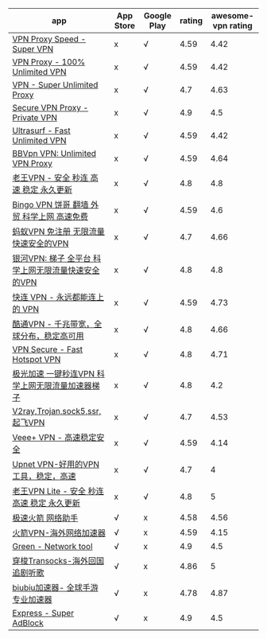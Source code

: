 | app                                                                                                                                  | App Store | Google Play | rating | awesome-vpn rating |
| -------------------------------------------------------------------------------------------------------------------------------------- | ----------- | ------------- | -------- | -------------------- |
| [VPN Proxy Speed - Super VPN](https://play.google.com/store/apps/details?id=com.supervpn.vpn.free.proxy&hl=zh-cn&gl=cn)              | x         | √          | 4.59   | 4.42               |
| [VPN Proxy - 100% Unlimited VPN](https://play.google.com/store/apps/details?id=vpn.proxy.super.free&hl=zh-cn&gl=cn)                  | x         | √          | 4.59   | 4.42               |
| [VPN - Super Unlimited Proxy](https://play.google.com/store/apps/details?id=com.free.vpn.super.hotspot.open&hl=zh-cn&gl=cn)          | x         | √          | 4.7    | 4.63               |
| [Secure VPN Proxy - Private VPN](https://play.google.com/store/apps/details?id=com.best.vpn.proxy.private.vpn.master&hl=zh-cn&gl=cn) | x         | √          | 4.9    | 4.5                |
| [Ultrasurf - Fast Unlimited VPN](https://play.google.com/store/apps/details?id=us.ultrasurf.mobile.ultrasurf&hl=zh-cn&gl=cn)         | x         | √          | 4.59   | 4.42               |
| [BBVpn VPN: Unlimited VPN Proxy](https://play.google.com/store/apps/details?id=bbv.avdev.bbvpn&hl=zh-cn&gl=cn)                       | x         | √          | 4.59   | 4.64               |
| [老王VPN - 安全 秒连 高速 稳定 永久更新](https://play.google.com/store/apps/details?id=com.sticktoit&hl=zh-cn&gl=cn)                 | x         | √          | 4.8    | 4.8                |
| [Bingo VPN  饼哥 翻墙 外贸 科学上网 高速免费](https://play.google.com/store/apps/details?id=com.sbget.free&hl=zh-cn&gl=cn)           | x         | √          | 4.59   | 4.6                |
| [蚂蚁VPN   免注册  无限流量 快速安全的VPN](https://play.google.com/store/apps/details?id=com.mayi.xiaoyi&hl=zh-cn&gl=cn)             | x         | √          | 4.7    | 4.66               |
| [银河VPN: 梯子 全平台 科学上网无限流量快速安全的VPN](https://play.google.com/store/apps/details?id=com.galaxylab.ss&hl=zh-cn&gl=cn)  | x         | √          | 4.8    | 4.8                |
| [快连 VPN - 永远都能连上的 VPN](https://play.google.com/store/apps/details?id=world.letsgo.booster.android.pro&hl=zh-cn&gl=cn)       | x         | √          | 4.59   | 4.73               |
| [酷通VPN - 千兆带宽，全球分布，稳定高可用](https://play.google.com/store/apps/details?id=com.kuto.vpn&hl=zh-cn&gl=cn)                | x         | √          | 4.8    | 4.66               |
| [VPN Secure - Fast Hotspot VPN](https://play.google.com/store/apps/details?id=com.free.vpn.secure.proxy&hl=zh-cn&gl=cn)              | x         | √          | 4.8    | 4.71               |
| [极光加速 一键秒连VPN 科学上网无限流量加速器梯子](https://play.google.com/store/apps/details?id=com.jiguang.vpn&hl=zh-cn&gl=cn)      | x         | √          | 4.8    | 4.2                |
| [V2ray,Trojan,sock5,ssr,起飞VPN](https://play.google.com/store/apps/details?id=com.ambrose.overwall&hl=zh-cn&gl=cn)                  | x         | √          | 4.7    | 4.53               |
| [Veee+ VPN - 高速稳定安全](https://play.google.com/store/apps/details?id=com.at0mx.veeevpn&hl=zh-cn&gl=cn)                           | x         | √          | 4.59   | 4.14               |
| [Upnet VPN-好用的VPN工具，稳定，高速](https://play.google.com/store/apps/details?id=com.upnetvpn.gp&hl=zh-cn&gl=cn)                  | x         | √          | 4.7    | 4                  |
| [老王VPN Lite - 安全 秒连 高速 稳定 永久更新](https://play.google.com/store/apps/details?id=com.trustyourself&hl=zh-cn&gl=cn)        | x         | √          | 4.8    | 5                  |
| [极速火箭 网络助手](https://apps.apple.com/cn/app/id1444547218?l=zh-cn)                                                              | √        | x           | 4.58   | 4.56               |
| [火箭VPN-海外网络加速器](https://apps.apple.com/cn/app/id1607278587?l=zh-cn)                                                         | √        | x           | 4.59   | 4.15               |
| [Green - Network tool](https://apps.apple.com/cn/app/id1494305390?l=zh-cn)                                                           | √        | x           | 4.9    | 4.5                |
| [穿梭Transocks-海外回国追剧听歌](https://apps.apple.com/cn/app/id1171836473?l=zh-cn)                                                 | √        | x           | 4.86   | 5                  |
| [biubiu加速器- 全球手游专业加速器](https://apps.apple.com/cn/app/id1452958918?l=zh-cn)                                               | √        | x           | 4.78   | 4.87               |
| [Express - Super AdBlock](https://apps.apple.com/cn/app/id1490399806?l=zh-cn)                                                        | √        | x           | 4.9    | 4.5                |
